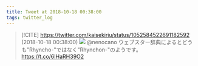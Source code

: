 ```yaml
---
title: Tweet at 2018-10-18 00:38:00
tags: twitter_log
---
```


> [!CITE] https://twitter.com/kaisekiriu/status/1052584522691182592 (2018-10-18 00:38:00)
> ![](https://twitter.com/kaisekiriu/status/1052584522691182592)
> @nenocano ウェブスター辞典によるとどうも"Rhyncho-"ではなく"Rhynchon-"のようです。
> https://t.co/6IHaRH39O2
